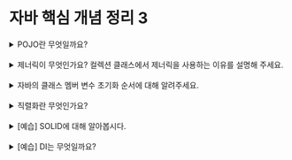 # 자바 핵심 개념 정리 3
<details>
<summary>POJO란 무엇일까요?</summary>
<div markdown="1">
POJO란 **순수 Java 만을 사용한다는 것으로** 어떤 객체가 외부의 라이브러리나 외부의 모듈을 가져와서 사용하는 것이 아니라 **Java 및 Java의 스펙에 정의된 기술만 사용한다**는 의미입니다. 

스프링 이전에는 다른 기술과 환경에 지나치게 의존하기 때문에 객체 지향의 장점인 독립성을 잃어버렸다고 할 수 있습니다.

스프링의 POJO성격으로 인해  유연한 변화와 확장에 대처 가능하며 자바의 객체 지향 정신에 부합한다고 할 수 있습니다.
</div>
</details>
<br>

<details>
<summary>제너릭이 무엇인가요? 컬렉션 클래스에서 제너릭을 사용하는 이유를 설명해 주세요.</summary>
<div markdown="1">
특정 타입만 다루지 않고 여러 종류의 타입으로 변신할 수 있도록 클래스나 메소드를 일반화시키는 기법입니다. 
제네릭 타입을 사용함으로써 잘못된 타입이 사용될 수 있는 문제를 컴파일 과정에서 제거할 수 있다.
실행 시 타입 에러가 나는것보다는 컴파일 시에 에러를 사전에 방지하는 것이 좋다.
</div>
</details>
<br>

<details>
<summary>자바의 클래스 멤버 변수 초기화 순서에 대해 알려주세요.</summary>
<div markdown="1">
1. static 변수 선언부
클래스가 로드될 때 변수가 가장 먼저 초기화된다.

2. 필드 변수 선언부

객체 생성될 떼 생성자 block보다 앞서 초기화한다. 

3. 생성자 block
객체 생성될 때 JVM이 내부적으로 locking 필드 변수 중 final 변수의 가시화는 생성자 block이 끝난 다음 필드 변수 선언부에서 이미 초기화되었다면 그 값들을 덮어쓴다.
</div>
</details>
<br>

<details>
<summary>직렬화란 무엇인가요?</summary>
<div markdown="1">
객체의 직렬화는 객체의 내용을 바이트 단위로 변환하여 파일 또는 네트워크를 통해서 스트림(송수신)이 가능하도록 하는 것을 의미한다. 

</div>
</details>
<br>

<details>
<summary>[예습] SOLID에 대해 알아봅시다.</summary>
<div markdown="1">
SRP 단일 책임 원칙
한 클래스는 하나의 책임만 가져야 한다.
중요한 판단 기준은 변경이다. 변경이 있을 때 파급 효과가 적으면 단일 책임 원칙을 잘 따른 것

예) ui 변경, 객체의 생성과 사용을 분리

OCP : 개방 폐쇄 원칙 (Open,closed principle)
이게 가장 중요한 원칙이다.

소프트웨어 요소는 확장에는 열려 있으나, 변경에는 닫혀있어야 한다.
구현 객체를 변경하려면 클라이언트 코드를 변경해야 한다면 OCP 원칙을 지킬 수 없다.
이 문제를 해결하기 위해서는 체를 생성하고 연관관계를 맺어주는 별도의 조립, 생성자가 필요(DI 컨테이너를 통해 해결 가능)
LSP 리스코프 치환 원칙
프로그램의 객체는 프로그램의 정확성을 깨뜨리지 않으면서 하위 타입의 인스턴스로 바꿀 수 있어야 한다.
다형성에서 하위 클래스는 인터페이스 규약을 다 지켜야 한다는 것, 다형성을 지원하기 위한 원칙, 인터페이스를 구현한 구현체는 믿고 사용하려면, 이 원칙이 필요하다.
단순히 컴파일에 성공하는 것을 넘어서는 이야기
EX) 자동차 인터페이스의 엑셀은 앞으로 가라는 기능이 있는데 구현체에서 뒤로 가게 한다면 이 원칙을 어긴 것

ISP : 인터페이스 분리 원칙
인터페이스는 적당한 크기로 잘 자른 것이 중요하다.

특정 클라이언트를 위한 인터페이스 여러 개가 범용 인터페이스 하나보다 낫다
자동차 인터페이스 → 운전 인터페이스, 정비 인터페이스로 분리
사용자 클라이언트 → 운전자 클라이언트, 정비사 클라이언트로 분리
분리하면 정비 인터페이스 자체가 변해도 운전자 클라이언트에 영향을 주지 않음
인터페이스가 명확해지고, 대체 가능성이 높아진다.
DIP : 의존관계 역전 원칙(Dependency inversion principle)
프로그래머는 “추상화에 의존해야지, 구체화에 의존하면 안된다”

의존성 주입은 이 원칙을 따르는 방법 중 하나다.

쉽게 이야기해서 클라이언트 코드가 구현 클래스에 의존하지 말고, 인터페이스에 의존하라는 뜻이다. (인터페이스만 바라본다)


</div>
</details>
<br>

<details>
<summary>[예습] DI는 무엇일까요?</summary>
<div markdown="1">
- di 즉, 의존성 주입은 객체를 직접 생성하는 것이 아니라 외부에서 생성한 후 주입시켜주는 방식입니다.
- DI가 IoC를 구현하는 디자인 패턴이라고 할 수 있습니다.
- **각 클래스 간의 의존성을 자신이 아닌 외부(컨테이너)에서 주입하는 것입니다**
- DI, IOC의 결과로 모듈 간의 결합도가 낮아지고 유연성이 높아집니다.
</div>
</details>
<br>